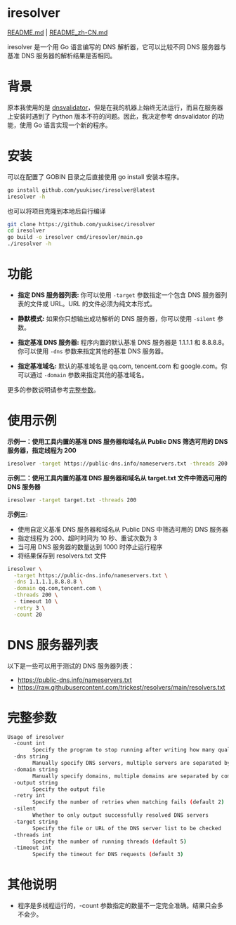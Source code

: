 # iresolver

[README.md](./README.md) | [README_zh-CN.md](./README_zh-CN.md)

iresolver 是一个用 Go 语言编写的 DNS 解析器，它可以比较不同 DNS 服务器与基准 DNS 服务器的解析结果是否相同。

# 背景

原本我使用的是 [dnsvalidator](https://github.com/vortexau/dnsvalidator)，但是在我的机器上始终无法运行，而且在服务器上安装时遇到了 Python 版本不符的问题。因此，我决定参考 dnsvalidator 的功能，使用 Go 语言实现一个新的程序。

# 安装

可以在配置了 GOBIN 目录之后直接使用 go install 安装本程序。

```bash
go install github.com/yuukisec/iresolver@latest
iresolver -h
```

也可以将项目克隆到本地后自行编译

```bash
git clone https://github.com/yuukisec/iresolver
cd iresolver
go build -o iresolver cmd/iresovler/main.go
./iresolver -h
```

# 功能

- **指定 DNS 服务器列表:** 你可以使用 `-target` 参数指定一个包含 DNS 服务器列表的文件或 URL。URL 的文件必须为纯文本形式。

- **静默模式:** 如果你只想输出成功解析的 DNS 服务器，你可以使用 `-silent` 参数。

- **指定基准 DNS 服务器:** 程序内置的默认基准 DNS 服务器是 1.1.1.1 和 8.8.8.8。你可以使用 `-dns` 参数来指定其他的基准 DNS 服务器。

- **指定基准域名:** 默认的基准域名是 qq.com, tencent.com 和 google.com。你可以通过 `-domain` 参数来指定其他的基准域名。

更多的参数说明请参考[完整参数](#完整参数)。

# 使用示例

**示例一：使用工具内置的基准 DNS 服务器和域名从 Public DNS 筛选可用的 DNS 服务器，指定线程为 200**

```bash
iresolver -target https://public-dns.info/nameservers.txt -threads 200
```

**示例二：使用工具内置的基准 DNS 服务器和域名从 target.txt 文件中筛选可用的 DNS 服务器**

```bash
iresolver -target target.txt -threads 200
```

**示例三:**

- 使用自定义基准 DNS 服务器和域名从 Public DNS 中筛选可用的 DNS 服务器
- 指定线程为 200、超时时间为 10 秒、重试次数为 3
-  当可用 DNS 服务器的数量达到 1000 时停止运行程序
- 将结果保存到 resolvers.txt 文件

```bash
iresolver \
  -target https://public-dns.info/nameservers.txt \
  -dns 1.1.1.1,8.8.8.8 \
  -domain qq.com,tencent.com \
  -threads 200 \
  - timeout 10 \
  -retry 3 \
  -count 20
```

# DNS 服务器列表

以下是一些可以用于测试的 DNS 服务器列表：

- https://public-dns.info/nameservers.txt
- https://raw.githubusercontent.com/trickest/resolvers/main/resolvers.txt

# 完整参数

```bash
Usage of iresolver
  -count int
    	Specify the program to stop running after writing how many qualified domain servers (default 65535)
  -dns string
    	Manually specify DNS servers, multiple servers are separated by commas (default "1.1.1.1,8.8.8.8")
  -domain string
    	Manually specify domains, multiple domains are separated by commas (default "qq.com,tencent.com")
  -output string
    	Specify the output file
  -retry int
    	Specify the number of retries when matching fails (default 2)
  -silent
    	Whether to only output successfully resolved DNS servers
  -target string
    	Specify the file or URL of the DNS server list to be checked
  -threads int
    	Specify the number of running threads (default 5)
  -timeout int
    	Specify the timeout for DNS requests (default 3)
```

# 其他说明

- 程序是多线程运行的，-count 参数指定的数量不一定完全准确。结果只会多不会少。